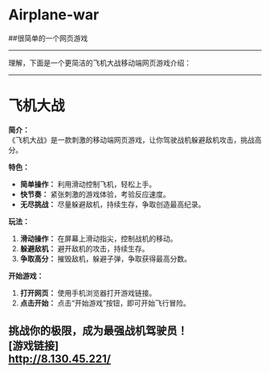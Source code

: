 # Airplane-war
##很简单的一个网页游戏
***
理解，下面是一个更简洁的飞机大战移动端网页游戏介绍：

---

# 飞机大战

**简介：**  
《飞机大战》是一款刺激的移动端网页游戏，让你驾驶战机躲避敌机攻击，挑战高分。

**特色：**
- **简单操作：** 利用滑动控制飞机，轻松上手。
- **快节奏：** 紧张刺激的游戏体验，考验反应速度。
- **无尽挑战：** 尽量躲避敌机，持续生存，争取创造最高纪录。

**玩法：**
1. **滑动操作：** 在屏幕上滑动指尖，控制战机的移动。
2. **躲避敌机：** 避开敌机的攻击，持续生存。
3. **争取高分：** 摧毁敌机，躲避子弹，争取获得最高分数。

**开始游戏：**
1. **打开网页：** 使用手机浏览器打开游戏链接。
2. **点击开始：** 点击“开始游戏”按钮，即可开始飞行冒险。

**挑战你的极限，成为最强战机驾驶员！**
</br>[游戏链接]</br>http://8.130.45.221/
---
